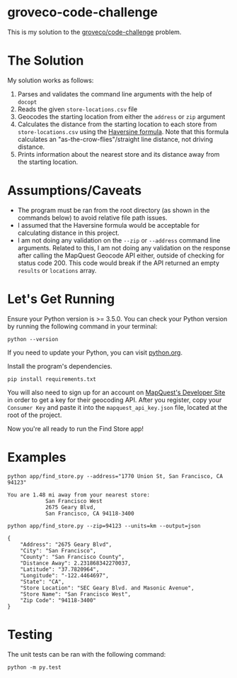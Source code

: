 # groveco-code-challenge
This is my solution to the [groveco/code-challenge](https://github.com/groveco/code-challenge) problem.

# The Solution
My solution works as follows:
1. Parses and validates the command line arguments with the help of `docopt`
2. Reads the given `store-locations.csv` file
3. Geocodes the starting location from either the `address` or `zip` argument
4. Calculates the distance from the starting location to each store from `store-locations.csv` using the [Haversine formula](https://stackoverflow.com/questions/41336756/find-the-closest-latitude-and-longitude). Note that this formula calculates an "as-the-crow-flies"/straight line distance, not driving distance.
5. Prints information about the nearest store and its distance away from the starting location. 

# Assumptions/Caveats
- The program must be ran from the root directory (as shown in the commands below) to avoid relative file path issues.
- I assumed that the Haversine formula would be acceptable for calculating distance in this project.
- I am not doing any validation on the `--zip` or `--address` command line arguments. Related to this, I am not doing any validation on the response after calling the MapQuest Geocode API either, outside of checking for status code 200. This code would break if the API returned an empty `results` or `locations` array.

# Let's Get Running
Ensure your Python version is >= 3.5.0. You can check your Python version by running the following command in your terminal:
```
python --version
```

If you need to update your Python, you can visit [python.org](https://www.python.org/).

Install the program's dependencies.
```
pip install requirements.txt
```

You will also need to sign up for an account on [MapQuest's Developer Site](https://developer.mapquest.com/plan_purchase/steps/business_edition/business_edition_free/register) in order to get a key for their geocoding API. After you register, copy your `Consumer Key` and paste it into the `mapquest_api_key.json` file, located at the root of the project.

Now you're all ready to run the Find Store app!

# Examples
```
python app/find_store.py --address="1770 Union St, San Francisco, CA 94123"

You are 1.48 mi away from your nearest store:
            San Francisco West
            2675 Geary Blvd, 
            San Francisco, CA 94118-3400
```
```
python app/find_store.py --zip=94123 --units=km --output=json

{
    "Address": "2675 Geary Blvd",
    "City": "San Francisco",
    "County": "San Francisco County",
    "Distance Away": 2.231868342270037,
    "Latitude": "37.7820964",
    "Longitude": "-122.4464697",
    "State": "CA",
    "Store Location": "SEC Geary Blvd. and Masonic Avenue",
    "Store Name": "San Francisco West",
    "Zip Code": "94118-3400"
}
```

# Testing
The unit tests can be ran with the following command:
```
python -m py.test
```









